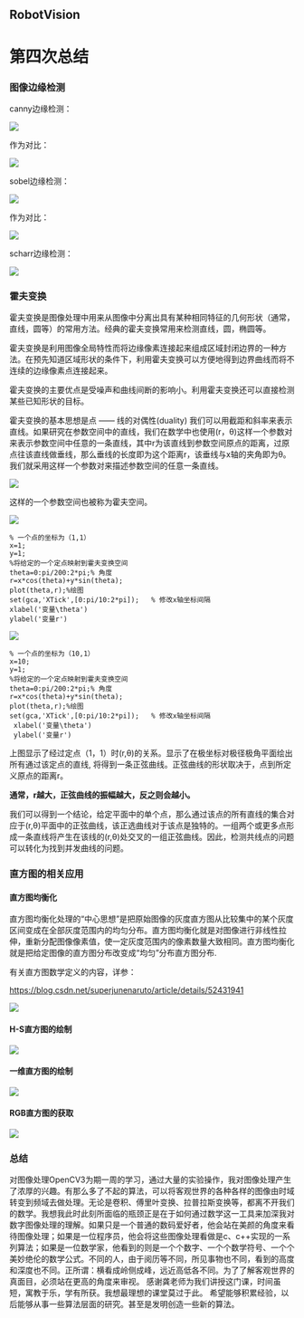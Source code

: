 RobotVision
----
# 第四次总结

### 图像边缘检测

canny边缘检测：

![](36.png)

作为对比：

![](37.png)

sobel边缘检测：

![](38.png)

作为对比：

![](39.png)

scharr边缘检测：

![](40.png)

### 霍夫变换

霍夫变换是图像处理中用来从图像中分离出具有某种相同特征的几何形状（通常，直线，圆等）的常用方法。经典的霍夫变换常用来检测直线，圆，椭圆等。

霍夫变换是利用图像全局特性而将边缘像素连接起来组成区域封闭边界的一种方法。在预先知道区域形状的条件下，利用霍夫变换可以方便地得到边界曲线而将不连续的边缘像素点连接起来。

霍夫变换的主要优点是受噪声和曲线间断的影响小。利用霍夫变换还可以直接检测某些已知形状的目标。

霍夫变换的基本思想是点 —— 线的对偶性(duality)
我们可以用截距和斜率来表示直线。如果研究在参数空间中的直线，我们在数学中也使用(r，θ)这样一个参数对来表示参数空间中任意的一条直线，其中r为该直线到参数空间原点的距离，过原点往该直线做垂线，那么垂线的长度即为这个距离r，该垂线与x轴的夹角即为θ。我们就采用这样一个参数对来描述参数空间的任意一条直线。

![](3.gif)

这样的一个参数空间也被称为霍夫空间。

![](34.png)

    % 一个点的坐标为（1,1）
    x=1;
    y=1;
    %将给定的一个定点映射到霍夫变换空间
    theta=0:pi/200:2*pi;% 角度
    r=x*cos(theta)+y*sin(theta);
    plot(theta,r);%绘图
    set(gca,'XTick',[0:pi/10:2*pi]);   % 修改x轴坐标间隔
    xlabel('变量\theta')
    ylabel('变量r')


![](35.png)

    % 一个点的坐标为（10,1）
    x=10;
    y=1;
    %将给定的一个定点映射到霍夫变换空间
    theta=0:pi/200:2*pi;% 角度
    r=x*cos(theta)+y*sin(theta);
    plot(theta,r);%绘图
    set(gca,'XTick',[0:pi/10:2*pi]);   % 修改x轴坐标间隔
     xlabel('变量\theta')
     ylabel('变量r')


上图显示了经过定点（1，1）时(r,θ)的关系。显示了在极坐标对极径极角平面绘出所有通过该定点的直线, 将得到一条正弦曲线。正弦曲线的形状取决于，点到所定义原点的距离r。

**通常，r越大，正弦曲线的振幅越大，反之则会越小。**

我们可以得到一个结论，给定平面中的单个点，那么通过该点的所有直线的集合对应于(r,θ)平面中的正弦曲线，该正选曲线对于该点是独特的。一组两个或更多点形成一条直线将产生在该线的(r,θ)处交叉的一组正弦曲线。因此，检测共线点的问题可以转化为找到并发曲线的问题。

### 直方图的相关应用
#### 直方图均衡化
直方图均衡化处理的“中心思想”是把原始图像的灰度直方图从比较集中的某个灰度区间变成在全部灰度范围内的均匀分布。直方图均衡化就是对图像进行非线性拉伸，重新分配图像像素值，使一定灰度范围内的像素数量大致相同。直方图均衡化就是把给定图像的直方图分布改变成“均匀”分布直方图分布.

有关直方图数学定义的内容，详参：

https://blog.csdn.net/superjunenaruto/article/details/52431941

![](41.png)

#### H-S直方图的绘制

![](43.png)

#### 一维直方图的绘制

![](42.png)

#### RGB直方图的获取

![](45.png)

### 总结
对图像处理OpenCV3为期一周的学习，通过大量的实验操作，我对图像处理产生了浓厚的兴趣。有那么多了不起的算法，可以将客观世界的各种各样的图像由时域转变到频域去做处理。无论是卷积、傅里叶变换、拉普拉斯变换等，都离不开我们的数学。我想我此时此刻所面临的瓶颈正是在于如何通过数学这一工具来加深我对数字图像处理的理解。如果只是一个普通的数码爱好者，他会站在美颜的角度来看待图像处理；如果是一位程序员，他会将这些图像处理看做是c、c++实现的一系列算法；如果是一位数学家，他看到的则是一个个数字、一个个数学符号、一个个美妙绝伦的数学公式。不同的人，由于阅历等不同，所见事物也不同，看到的高度和深度也不同。正所谓：横看成岭侧成峰，远近高低各不同。为了了解客观世界的真面目，必须站在更高的角度来审视。
感谢龚老师为我们讲授这门课，时间虽短，寓教于乐，学有所获。我想最理想的课堂莫过于此。
希望能够积累经验，以后能够从事一些算法层面的研究。甚至是发明创造一些新的算法。
